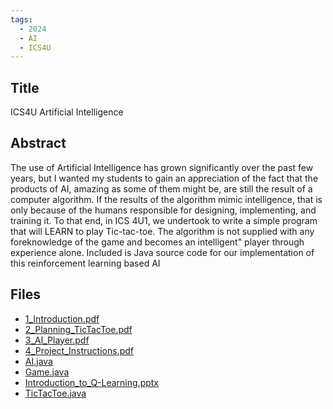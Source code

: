 ```yaml
---
tags:
  - 2024
  - AI
  - ICS4U
---
```


## Title

ICS4U Artificial Intelligence

## Abstract

The use of Artificial Intelligence has grown significantly over the past few years, but I wanted my students to gain an appreciation of the fact that the products of AI, amazing as some of them might be, are still the result of a computer algorithm. If the results of the algorithm mimic intelligence, that is only because of the humans responsible for designing, implementing, and training it. To that end, in ICS 4U1, we undertook to write a simple program that will LEARN to play Tic-tac-toe. The algorithm is not supplied with any foreknowledge of the game and becomes an intelligent" player through experience alone. Included is Java source code for our implementation of this reinforcement learning based AI

## Files

*   [1\_Introduction.pdf](https://www.russellgordon.ca/acse/cemc-cse-resources/resources/Mark_Bouwmeester/1_Introduction.pdf)
*   [2\_Planning\_TicTacToe.pdf](https://www.russellgordon.ca/acse/cemc-cse-resources/resources/Mark_Bouwmeester/2_Planning_TicTacToe.pdf)
*   [3\_AI\_Player.pdf](https://www.russellgordon.ca/acse/cemc-cse-resources/resources/Mark_Bouwmeester/3_AI_Player.pdf)
*   [4\_Project\_Instructions.pdf](https://www.russellgordon.ca/acse/cemc-cse-resources/resources/Mark_Bouwmeester/4_Project_Instructions.pdf)
*   [AI.java](https://www.russellgordon.ca/acse/cemc-cse-resources/resources/Mark_Bouwmeester/AI.java)
*   [Game.java](https://www.russellgordon.ca/acse/cemc-cse-resources/resources/Mark_Bouwmeester/Game.java)
*   [Introduction\_to\_Q-Learning.pptx](https://www.russellgordon.ca/acse/cemc-cse-resources/resources/Mark_Bouwmeester/Introduction_to_Q-Learning.pptx)
*   [TicTacToe.java](https://www.russellgordon.ca/acse/cemc-cse-resources/resources/Mark_Bouwmeester/TicTacToe.java)
